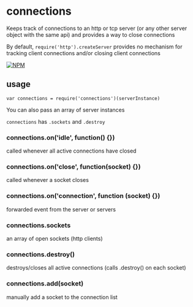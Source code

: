 # connections

Keeps track of connections to an http or tcp server (or any other server object with the same api) and provides a way to close connections

By default, `require('http').createServer` provides no mechanism for tracking client connections and/or closing client connections

[![NPM](https://nodei.co/npm/connections.png)](https://nodei.co/npm/connections/)

## usage

```
var connections = require('connections')(serverInstance)
```

You can also pass an array of server instances

`connections` has `.sockets` and `.destroy`

### connections.on('idle', function() {})

called whenever all active connections have closed

### connections.on('close', function(socket) {})

called whenever a socket closes

### connections.on('connection', function (socket) {})

forwarded event from the server or servers

### connections.sockets

an array of open sockets (http clients)

### connections.destroy()

destroys/closes all active connections (calls .destroy() on each socket)

### connections.add(socket)

manually add a socket to the connection list

